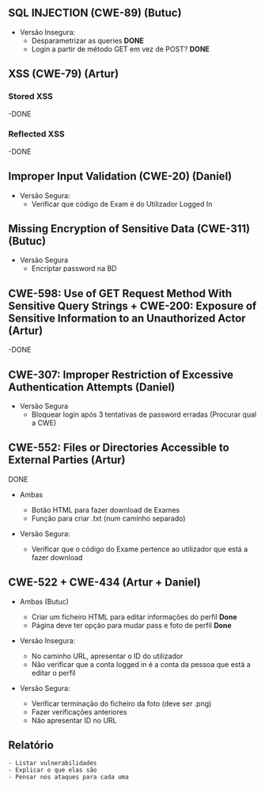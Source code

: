 ## SQL INJECTION (CWE-89) (Butuc)
- Versão Insegura:
    - Desparametrizar as queries **DONE**
    - Login a partir de método GET em vez de POST? **DONE**

## XSS (CWE-79) (Artur)
### Stored XSS
-DONE

### Reflected XSS
-DONE

## Improper Input Validation (CWE-20) (Daniel)
- Versão Segura:
    - Verificar que código de Exam é do Utilizador Logged In

## Missing Encryption of Sensitive Data (CWE-311) (Butuc)
- Versão Segura
    - Encriptar password na BD

## CWE-598: Use of GET Request Method With Sensitive Query Strings + CWE-200: Exposure of Sensitive Information to an Unauthorized Actor (Artur)
-DONE

## CWE-307: Improper Restriction of Excessive Authentication Attempts (Daniel)
- Versão Segura
    - Bloquear login após 3 tentativas de password erradas (Procurar qual a CWE)

## CWE-552: Files or Directories Accessible to External Parties (Artur)
DONE
- Ambas
    - Botão HTML para fazer download de Exames
    - Função para criar .txt (num caminho separado)

- Versão Segura:
    - Verificar que o código do Exame pertence ao utilizador que está a fazer download

## CWE-522 + CWE-434 (Artur + Daniel)
- Ambas (Butuc)
    - Criar um ficheiro HTML para editar informações do perfil **Done**
    - Página deve ter opção para mudar pass e foto de perfil **Done**

- Versão Insegura:
    - No caminho URL, apresentar o ID do utilizador
    - Não verificar que a conta logged in é a conta da pessoa que está a editar o perfil

- Versão Segura:
    - Verificar terminação do ficheiro da foto (deve ser .png)
    -  Fazer verificações anteriores
    - Não apresentar ID no URL


## Relatório
    - Listar vulnerabilidades
    - Explicar o que elas são
    - Pensar nos ataques para cada uma
